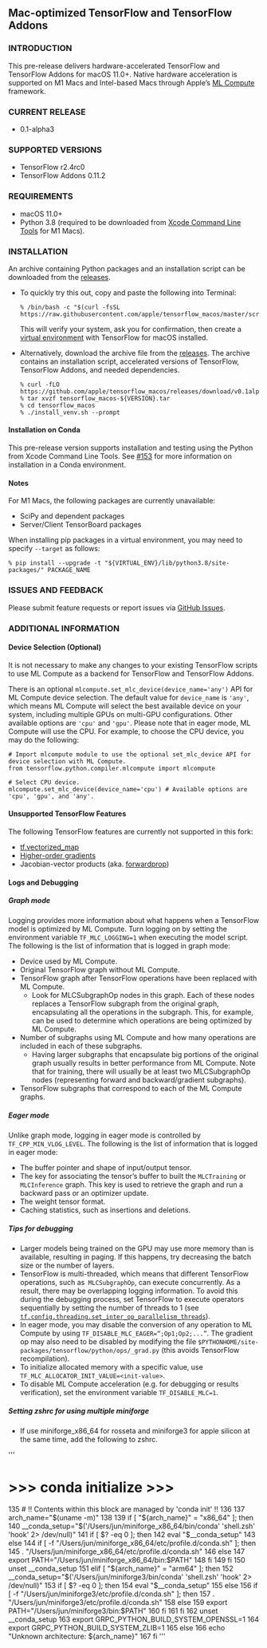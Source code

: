 ## Mac-optimized TensorFlow and TensorFlow Addons


### INTRODUCTION

This pre-release delivers hardware-accelerated TensorFlow and TensorFlow Addons for macOS 11.0+. Native hardware acceleration is supported on M1 Macs and Intel-based Macs through Apple’s [ML Compute](https://developer.apple.com/documentation/mlcompute) framework.

### CURRENT RELEASE

- 0.1-alpha3

### SUPPORTED VERSIONS

- TensorFlow r2.4rc0
- TensorFlow Addons 0.11.2

### REQUIREMENTS

- macOS 11.0+
- Python 3.8 (required to be downloaded from [Xcode Command Line Tools](https://developer.apple.com/download/more/?=command%20line%20tools) for M1 Macs).

### INSTALLATION

An archive containing Python packages and an installation script can be downloaded from the [releases](https://github.com/apple/tensorflow_macos/releases).

- To quickly try this out, copy and paste the following into Terminal:

  ```
  % /bin/bash -c "$(curl -fsSL https://raw.githubusercontent.com/apple/tensorflow_macos/master/scripts/download_and_install.sh)"
  ```

  This will verify your system, ask you for confirmation, then create a [virtual environment](https://docs.python.org/3.8/tutorial/venv.html) with TensorFlow for macOS installed.

- Alternatively, download the archive file from the [releases](https://github.com/apple/tensorflow_macos/releases). The archive contains an installation script, accelerated versions of TensorFlow, TensorFlow Addons, and needed dependencies.

  ```
  % curl -fLO https://github.com/apple/tensorflow_macos/releases/download/v0.1alpha2/tensorflow_macos-${VERSION}.tar.gz
  % tar xvzf tensorflow_macos-${VERSION}.tar
  % cd tensorflow_macos
  % ./install_venv.sh --prompt
  ```

#### Installation on Conda

This pre-release version supports installation and testing using the Python from Xcode Command Line Tools. See [#153](https://github.com/apple/tensorflow_macos/issues/153) for more information on installation in a Conda environment.

#### Notes

For M1 Macs, the following packages are currently unavailable:

- SciPy and dependent packages
- Server/Client TensorBoard packages

When installing pip packages in a virtual environment, you may need to specify `--target` as follows:

```
% pip install --upgrade -t "${VIRTUAL_ENV}/lib/python3.8/site-packages/" PACKAGE_NAME
```

### ISSUES AND FEEDBACK

Please submit feature requests or report issues via [GitHub Issues](https://github.com/apple/tensorflow_macos/issues).

### ADDITIONAL INFORMATION

#### Device Selection (Optional)

It is not necessary to make any changes to your existing TensorFlow scripts to use ML Compute as a backend for TensorFlow and TensorFlow Addons.

There is an optional `mlcompute.set_mlc_device(device_name='any')` API for ML Compute device selection. The default value for `device_name` is `'any'`, which means ML Compute will select the best available device on your system, including multiple GPUs on multi-GPU configurations. Other available options are `'cpu'` and `'gpu'`. Please note that in eager mode, ML Compute will use the CPU. For example, to choose the CPU device, you may do the following:

  ```
  # Import mlcompute module to use the optional set_mlc_device API for device selection with ML Compute.
  from tensorflow.python.compiler.mlcompute import mlcompute

  # Select CPU device.
  mlcompute.set_mlc_device(device_name='cpu') # Available options are 'cpu', 'gpu', and 'any'.
  ```

#### Unsupported TensorFlow Features

The following TensorFlow features are currently not supported in this fork:

- [tf.vectorized_map](https://www.tensorflow.org/api_docs/python/tf/vectorized_map)
- [Higher-order gradients](https://www.tensorflow.org/guide/advanced_autodiff#higher-order_gradients)
- Jacobian-vector products (aka. [forwardprop](https://www.tensorflow.org/api_docs/python/tf/autodiff/ForwardAccumulator))


#### Logs and Debugging

##### Graph mode

Logging provides more information about what happens when a TensorFlow model is optimized by ML Compute. Turn logging on by setting the environment variable `TF_MLC_LOGGING=1` when executing the model script. The following is the list of information that is logged in graph mode:

- Device used by ML Compute.
- Original TensorFlow graph without ML Compute.
- TensorFlow graph after TensorFlow operations have been replaced with ML Compute.
    - Look for MLCSubgraphOp nodes in this graph. Each of these nodes replaces a TensorFlow subgraph from the original graph, encapsulating all the operations in the subgraph. This, for example, can be used to determine which operations are being optimized by ML Compute.
- Number of subgraphs using ML Compute and how many operations are included in each of these subgraphs.
    - Having larger subgraphs that encapsulate big portions of the original graph usually results in better performance from ML Compute. Note that for training, there will usually be at least two MLCSubgraphOp nodes (representing forward and backward/gradient subgraphs).
- TensorFlow subgraphs that correspond to each of the ML Compute graphs.


##### Eager mode

Unlike graph mode, logging in eager mode is controlled by `TF_CPP_MIN_VLOG_LEVEL`. The following is the list of information that is logged in eager mode:

- The buffer pointer and shape of input/output tensor.
- The key for associating the tensor’s buffer to built the `MLCTraining` or `MLCInference` graph. This key is used to retrieve the graph and run a backward pass or an optimizer update.
- The weight tensor format.
- Caching statistics, such as insertions and deletions.


##### Tips for debugging

- Larger models being trained on the GPU may use more memory than is available, resulting in paging.  If this happens, try decreasing the batch size or the number of layers.
- TensorFlow is multi-threaded, which means that different TensorFlow operations, such as` MLCSubgraphOp`, can execute concurrently. As a result, there may be overlapping logging information. To avoid this during the debugging process, set TensorFlow to execute operators sequentially by setting the number of threads to 1 (see [`tf.config.threading.set_inter_op_parallelism_threads`](https://www.tensorflow.org/api_docs/python/tf/config/threading/set_inter_op_parallelism_threads)).
- In eager mode, you may disable the conversion of any operation to ML Compute by using `TF_DISABLE_MLC_EAGER=“;Op1;Op2;...”`. The gradient op may also need to be disabled by modifying  the file `$PYTHONHOME/site-packages/tensorflow/python/ops/_grad.py` (this avoids TensorFlow recompilation).
- To initialize allocated memory with a specific value, use `TF_MLC_ALLOCATOR_INIT_VALUE=<init-value>`.
- To disable ML Compute acceleration (e.g. for debugging or results verification), set the environment variable `TF_DISABLE_MLC=1`.

##### Setting zshrc for using multiple miniforge

- If use miniforge_x86_64 for rosseta and miniforge3 for apple silicon at the same time, add the following to zshrc.

'''
# >>> conda initialize >>>
 135 # !! Contents within this block are managed by 'conda init' !!
 136 
 137 arch_name="$(uname -m)"
 138 
 139 if [ "${arch_name}" = "x86_64" ]; then
 140     __conda_setup="$('/Users/jun/miniforge_x86_64/bin/conda' 'shell.zsh'        'hook' 2> /dev/null)"
 141     if [ $? -eq 0 ]; then
 142         eval "$__conda_setup"
 143     else
 144         if [ -f "/Users/jun/miniforge_x86_64/etc/profile.d/conda.sh" ];         then
 145             . "/Users/jun/miniforge_x86_64/etc/profile.d/conda.sh"
 146         else
 147             export PATH="/Users/jun/miniforge_x86_64/bin:$PATH"
 148         fi
 149     fi
 150     unset __conda_setup
 151 elif [ "${arch_name}" = "arm64" ]; then
 152     __conda_setup="$('/Users/jun/miniforge3/bin/conda' 'shell.zsh' 'hook'       2> /dev/null)"
 153     if [ $? -eq 0 ]; then
 154         eval "$__conda_setup"
 155     else
 156         if [ -f "/Users/jun/miniforge3/etc/profile.d/conda.sh" ]; then
 157             . "/Users/jun/miniforge3/etc/profile.d/conda.sh"
 158         else
 159             export PATH="/Users/jun/miniforge3/bin:$PATH"
 160         fi
 161     fi
 162     unset __conda_setup
 163     export GRPC_PYTHON_BUILD_SYSTEM_OPENSSL=1
 164     export GRPC_PYTHON_BUILD_SYSTEM_ZLIB=1
 165 else
 166     echo "Unknown architecture: ${arch_name}"
 167 fi
'''
